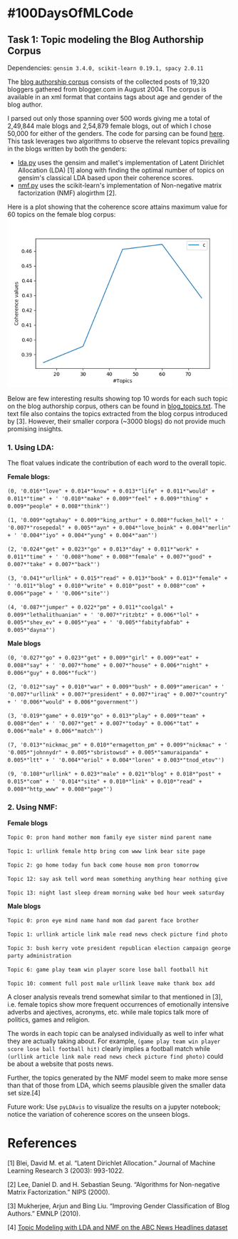 # #100DaysOfMLCode

## Task 1: Topic modeling the Blog Authorship Corpus

Dependencies: `gensim 3.4.0, scikit-learn 0.19.1, spacy 2.0.11`

The [blog authorship corpus](http://u.cs.biu.ac.il/~koppel/BlogCorpus.htm) consists of the collected posts of 19,320 bloggers gathered from blogger.com in August 2004. The corpus is available in an xml format that contains tags about age and gender of the blog author. 

I parsed out only those spanning over 500 words giving me a total of 2,49,844 male blogs and 2,54,879 female blogs, out of which I chose 50,000 for either of the genders. The code for parsing can be found [here](https://github.com/Saurav0074/Gender-Classification-of-Blog-Author/blob/master/parse_xml.py). This task leverages two algorithms to observe the relevant topics prevailing in the blogs written by both the genders:

* [lda.py](https://github.com/Saurav0074/100daysOfMLCode/blob/master/blog_topic_modeling/code/lda.py) uses the gensim and mallet's implementation of Latent Dirichlet Allocation (LDA) [1] along with finding the optimal number of topics on gensim's classical LDA based upon their coherence scores.
* [nmf.py](https://github.com/Saurav0074/100daysOfMLCode/blob/master/blog_topic_modeling/code/nmf.py) uses the scikit-learn's implementation of Non-negative matrix factorization (NMF) alogirthm [2]. 

Here is a plot showing that the coherence score attains maximum value for 60 topics on the female blog corpus:
![Optimal no. of topics](/blog_topic_modeling/outputs/female_blogs.png)

Below are few interesting results showing top 10 words for each such topic on the blog authorship corpus, others can be found in [blog_topics.txt](https://github.com/Saurav0074/100daysOfMLCode/blob/master/blog_topic_modeling/outputs/blog_topics.txt). The text file also contains the topics extracted from the blog corpus introduced by [3]. However, their smaller corpora (~3000 blogs) do not provide much promising insights.

### 1.  Using LDA: 

The float values indicate the contribution of each word to the overall topic.

**Female blogs:**

`(0,
 '0.016*"love" + 0.014*"know" + 0.013*"life" + 0.011*"would" + 0.011*"time" + '
 '0.010*"make" + 0.009*"feel" + 0.009*"thing" + 0.009*"people" + 0.008*"think"')
 `
 
 `
(1,
 '0.009*"ogtahay" + 0.009*"king_arthur" + 0.008*"fucken_hell" + '
 '0.007*"rosepedal" + 0.005*"ayn" + 0.004*"love_boink" + 0.004*"merlin" + '
 '0.004*"iyo" + 0.004*"yung" + 0.004*"aan"')
`

`(2,
 '0.024*"get" + 0.023*"go" + 0.013*"day" + 0.011*"work" + 0.011*"time" + '
 '0.008*"home" + 0.008*"female" + 0.007*"good" + 0.007*"take" + 0.007*"back"')
`

`(3,
 '0.041*"urllink" + 0.015*"read" + 0.013*"book" + 0.013*"female" + '
 '0.011*"blog" + 0.010*"write" + 0.010*"post" + 0.008*"com" + 0.006*"page" + '
 '0.006*"site"')
`

`(4,
 '0.087*"jumper" + 0.022*"pm" + 0.011*"coolgal" + 0.009*"lethalithuanian" + '
 '0.007*"ritzbtz" + 0.006*"lol" + 0.005*"shev_ev" + 0.005*"yea" + '
 '0.005*"fabityfabfab" + 0.005*"dayna"')
`

**Male blogs**

`(0,
 '0.027*"go" + 0.023*"get" + 0.009*"girl" + 0.009*"eat" + 0.008*"say" + '
 '0.007*"home" + 0.007*"house" + 0.006*"night" + 0.006*"guy" + 0.006*"fuck"')
 `
 
 `(2,
 '0.012*"say" + 0.010*"war" + 0.009*"bush" + 0.009*"american" + '
 '0.007*"urllink" + 0.007*"president" + 0.007*"iraq" + 0.007*"country" + '
 '0.006*"would" + 0.006*"government"')
 `
 
 `(3,
 '0.019*"game" + 0.019*"go" + 0.013*"play" + 0.009*"team" + 0.008*"den" + '
 '0.007*"get" + 0.007*"today" + 0.006*"tat" + 0.006*"male" + 0.006*"match"')
`

`(7,
 '0.013*"nickmac_pm" + 0.010*"ermagetton_pm" + 0.009*"nickmac" + '
 '0.005*"johnnydr" + 0.005*"sbristowsd" + 0.005*"samuraipanda" + 0.005*"ltt" + '
 '0.004*"eriol" + 0.004*"loren" + 0.003*"tnod_etov"')
 `
 
 `(9,
 '0.108*"urllink" + 0.023*"male" + 0.021*"blog" + 0.018*"post" + 0.015*"com" + '
 '0.014*"site" + 0.010*"link" + 0.010*"read" + 0.008*"http_www" + 0.008*"page"')
`
### 2. Using NMF:

**Female blogs**

`Topic 0:
pron hand mother mom family eye sister mind parent name
`

`Topic 1:
urllink female http bring com www link bear site page
`

`Topic 2:
go home today fun back come house mom pron tomorrow
`

`Topic 12:
say ask tell word mean something anything hear nothing give
`

`Topic 13:
night last sleep dream morning wake bed hour week saturday
`

**Male blogs**

`Topic 0:
pron eye mind name hand mom dad parent face brother
`

`Topic 1:
urllink article link male read news check picture find photo
`

`Topic 3:
bush kerry vote president republican election campaign george party administration
`

`Topic 6:
game play team win player score lose ball football hit
`

`Topic 10:
comment full post male urllink leave make thank box add
`

A closer analysis reveals trend somewhat similar to that mentioned in [3], i.e. female topics show more frequent occurrences of emotionally intensive adverbs and ajectives, acronyms, etc. while male topics talk more of politics, games and religion. 

The words in each topic can be analysed individually as well to infer what they are actually taking about. For example, `(game play team win player score lose ball football hit)` clearly implies a football match while `(urllink article link male read news check picture find photo)` could be about a website that posts news.

Further, the topics generated by the NMF model seem to make more sense than that of those from LDA, which seems plausible given the smaller data set size.[4]

Future work: Use `pyLDAvis` to visualize the results on a jupyter notebook; notice the variation of coherence scores on the unseen blogs.

# References
[1] Blei, David M. et al. “Latent Dirichlet Allocation.” Journal of Machine Learning Research 3 (2003): 993-1022.

[2] Lee, Daniel D. and H. Sebastian Seung. “Algorithms for Non-negative Matrix Factorization.” NIPS (2000).

[3] Mukherjee, Arjun and Bing Liu. “Improving Gender Classification of Blog Authors.” EMNLP (2010).

[4] [Topic Modeling with LDA and NMF on the ABC News Headlines dataset](https://medium.com/ml2vec/topic-modeling-is-an-unsupervised-learning-approach-to-clustering-documents-to-discover-topics-fdfbf30e27df)
